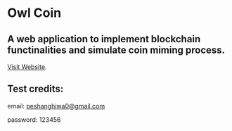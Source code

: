 # Owl Coin

## A web application to implement blockchain functinalities and simulate coin miming process.

[Visit Website](http://owl-coin.s3-website.ap-south-1.amazonaws.com).

## Test credits:

email: peshanghiwa0@gmail.com

password: 123456

